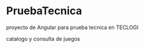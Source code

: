# PruebaTecnica

proyecto de Angular para prueba tecnica en TECLOGI <br>

catalogo y consulta de juegos 
